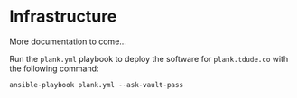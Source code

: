 # Infrastructure

More documentation to come...

Run the `plank.yml` playbook to deploy the software for `plank.tdude.co` with the following command:

    ansible-playbook plank.yml --ask-vault-pass